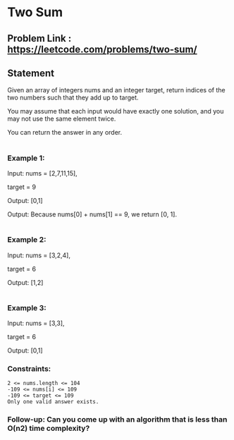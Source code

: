 # Two Sum

## Problem Link : https://leetcode.com/problems/two-sum/

## Statement

Given an array of integers nums and an integer target, return indices of the two numbers such that they add up to target.

You may assume that each input would have exactly one solution, and you may not use the same element twice.

You can return the answer in any order.

 #

### Example 1:

Input: nums = [2,7,11,15], 

target = 9

Output: [0,1]

Output: Because nums[0] + nums[1] == 9, we return [0, 1].

#

### Example 2:

Input: nums = [3,2,4], 

target = 6

Output: [1,2]

#

### Example 3:

Input: nums = [3,3], 

target = 6

Output: [0,1]

 

### Constraints:

    2 <= nums.length <= 104
    -109 <= nums[i] <= 109
    -109 <= target <= 109
    Only one valid answer exists.

 
### Follow-up: Can you come up with an algorithm that is less than O(n2) time complexity?

